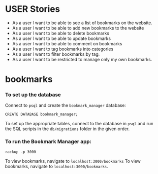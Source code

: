 # USER Stories

* As a user I want to be able to see a list of bookmarks on the website.
* As a user I want to be able to add new bookmarks to the website
* As a user I want to be able to delete bookmarks
* As a user I want to be able to update bookmarks
* As a user I want to be able to comment on bookmarks
* As a user I want to tag bookmarks into categories
* As a user I want to filter bookmarks by tag.
* As a user I want to be restricted to manage only my own bookmarks.

# bookmarks

### To set up the database

Connect to `psql` and create the `bookmark_manager` database:

```
CREATE DATABASE bookmark_manager;
```

To set up the appropriate tables, connect to the database in `psql` and run the SQL scripts in the `db/migrations` folder in the given order.

### To run the Bookmark Manager app:

```
rackup -p 3000
```

To view bookmarks, navigate to `localhost:3000/bookmarks`
To view bookmarks, navigate to `localhost:3000/bookmarks`.